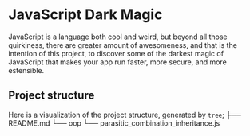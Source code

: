 # JavaScript Dark Magic
JavaScript is a language both cool and weird, but beyond all those quirkiness, there are greater amount of awesomeness, and that is the intention of this project, to discover some of the darkest magic of JavaScript that makes your app run faster, more secure, and more estensible.

## Project structure
Here is a visualization of the project structure, generated by `tree`;
  ├── README.md
  └── oop
      └── parasitic_combination_inheritance.js